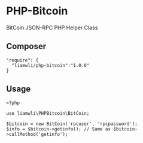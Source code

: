 # PHP-Bitcoin
BitCoin JSON-RPC PHP Helper Class

Composer
---

```
"require": {
  "liamwli/php-bitcoin":"1.0.0"
}
```

Usage
---

```
<?php

use liamwli\PHPBitcoin\BitCoin;

$bitcoin = new BitCoin('rpcuser', 'rpcpassword');
$info = $bitcoin->getinfo(); // Same as $bitcoin->callMethod('getinfo');
```
